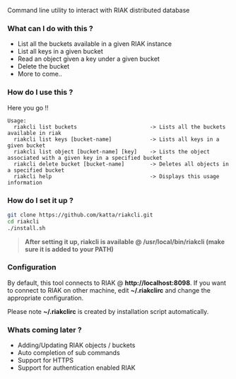 Command line utility to interact with RIAK distributed database

### What can I do with this ?

* List all the buckets available in a given RIAK instance
* List all keys in a given bucket
* Read an object given a key under a given bucket
* Delete the bucket
* More to come..

### How do I use this ?

Here you go !!

```
Usage:
  riakcli list buckets                       -> Lists all the buckets available in riak
  riakcli list keys [bucket-name]            -> Lists all keys in a given bucket
  riakcli list object [bucket-name] [key]    -> Lists the object associated with a given key in a specified bucket
  riakcli delete bucket [bucket-name]        -> Deletes all objects in a specified bucket
  riakcli help                               -> Displays this usage information
```

### How do I set it up ?

```bash
git clone https://github.com/katta/riakcli.git
cd riakcli      
./install.sh
```

> __After setting it up, riakcli is available @ /usr/local/bin/riakcli (make sure it is added to your PATH)__

### Configuration

By default, this tool connects to RIAK @ __http://localhost:8098__. 
If you want to connect to RIAK on other machine, edit __~/.riakclirc__ and change the appropriate configuration.

Please note __~/.riakclirc__ is created by installation script automatically.

### Whats coming later ?

* Adding/Updating RIAK objects / buckets
* Auto completion of sub commands
* Support for HTTPS
* Support for authentication enabled RIAK

